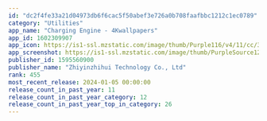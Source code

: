 ```yaml
---
id: "dc2f4fe33a21d04973db6f6cac5f50abef3e726a0b708faafbbc1212c1ec0789"
category: "Utilities"
app_name: "Charging Engine - 4Kwallpapers"
app_id: 1602309907
app_icon: https://is1-ssl.mzstatic.com/image/thumb/Purple116/v4/11/cc/39/11cc39c9-b084-c689-4b94-c103fadec046/AppIcon-0-0-1x_U007emarketing-0-0-0-7-0-0-sRGB-0-0-0-GLES2_U002c0-512MB-85-220-0-0.png/1024x1024bb.png
app_screenshot: https://is1-ssl.mzstatic.com/image/thumb/PurpleSource126/v4/ab/99/b1/ab99b1ba-ea2d-7935-adc5-0bc36282383c/eb37b0e3-8c8a-4fdf-a8d7-1c109c994096_2688001.png/1242x2688bb.png
publisher_id: 1595560900
publisher_name: "Zhiyinzhihui Technology Co., Ltd"
rank: 455
most_recent_release: 2024-01-05 00:00:00
release_count_in_past_year: 11
release_count_in_past_year_category: 12
release_count_in_past_year_top_in_category: 26
---
```

